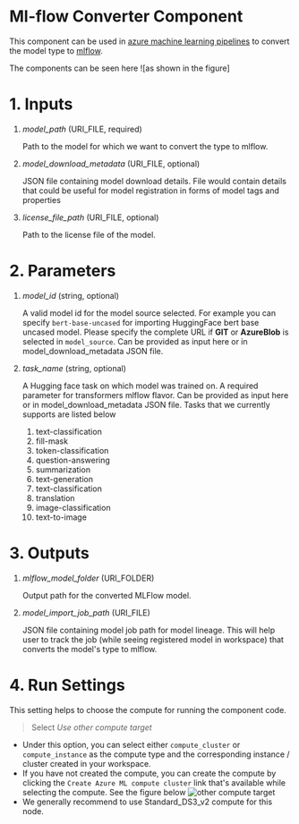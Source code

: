 # Ml-flow Converter Component
This component can be used in [azure machine learning pipelines](https://learn.microsoft.com/en-us/azure/machine-learning/concept-ml-pipelines?view=azureml-api-2) to convert the model type to [mlflow](https://www.mlflow.org/docs/latest/models.html).

The components can be seen here ![as shown in the figure]

# 1. Inputs

1. _model_path_ (URI_FILE, required)

    Path to the model for which we want to convert the type to mlflow.

2. _model_download_metadata_ (URI_FILE, optional)

    JSON file containing model download details. File would contain details that could be useful for model registration in forms of model tags and properties

3. _license_file_path_ (URI_FILE, optional)

    Path to the license file of the model. 

# 2. Parameters

1. _model_id_ (string, optional)

    A valid model id for the model source selected. For example you can specify `bert-base-uncased` for importing HuggingFace bert base uncased model. Please specify the complete URL if **GIT** or **AzureBlob** is selected in `model_source`. Can be provided as input here or in model_download_metadata JSON file.


2. _task_name_ (string, optional)

    A Hugging face task on which model was trained on. A required parameter for transformers mlflow flavor. Can be provided as input here or in model_download_metadata JSON file. Tasks that we currently supports are listed below

    1. text-classification
    2. fill-mask
    3. token-classification
    4. question-answering
    5. summarization
    6. text-generation
    7. text-classification
    8. translation
    9. image-classification
    10. text-to-image    

# 3. Outputs

1. _mlflow_model_folder_ (URI_FOLDER)

    Output path for the converted MLFlow model.
    
2. _model_import_job_path_ (URI_FILE)

    JSON file containing model job path for model lineage. This will help user to track the job (while seeing registered model in workspace) that converts the model's type to mlflow.


# 4. Run Settings

This setting helps to choose the compute for running the component code.

> Select *Use other compute target*

- Under this option, you can select either `compute_cluster` or `compute_instance` as the compute type and the corresponding instance / cluster created in your workspace.
- If you have not created the compute, you can create the compute by clicking the `Create Azure ML compute cluster` link that's available while selecting the compute. See the figure below
![other compute target](https://aka.ms/azureml-ft-docs-create-compute-target)
- We generally recommend to use Standard_DS3_v2 compute for this node.

